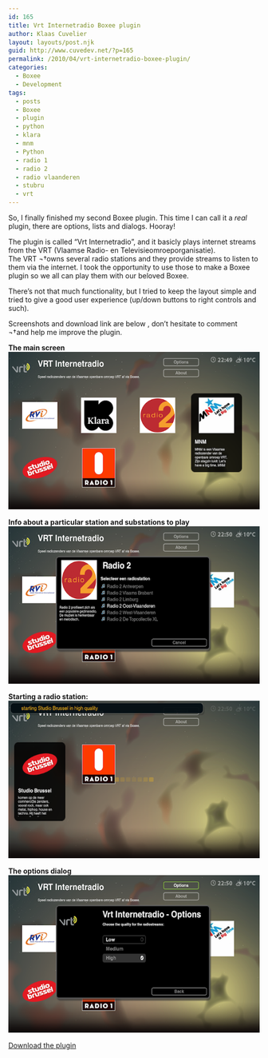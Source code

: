 ```yaml
---
id: 165
title: Vrt Internetradio Boxee plugin
author: Klaas Cuvelier
layout: layouts/post.njk
guid: http://www.cuvedev.net/?p=165
permalink: /2010/04/vrt-internetradio-boxee-plugin/
categories:
  - Boxee
  - Development
tags:
  - posts
  - Boxee
  - plugin
  - python
  - klara
  - mnm
  - Python
  - radio 1
  - radio 2
  - radio vlaanderen
  - stubru
  - vrt
---
```


So, I finally finished my second Boxee plugin. This time I can call it a _real_ plugin, there are options, lists and dialogs. Hooray!

The plugin is called &#8220;Vrt Internetradio&#8221;, and it basicly plays internet streams from the VRT (Vlaamse Radio- en Televisieomroeporganisatie).  
The VRT ¬†owns several radio stations and they provide streams to listen to them via the internet. I took the opportunity to use those to make a Boxee plugin so we all can play them with our beloved Boxee.

There&#8217;s not that much functionality, but I tried to keep the layout simple and tried to give a good user experience (up/down buttons to right controls and such).

Screenshots and download link are below , don&#8217;t hesitate to comment ¬†and help me improve the plugin.

**The main screen**  
![The main screen](/public/2010/04/vrt_boxee_main.png)

**Info about a particular station and substations to play**
![Station info](/public/2010/04/vrt_boxee_station.png)

**Starting a radio station:**
![Starting a radio station](/public/2010/04/vrt_boxee_play.png)

**The options dialog**
![The options dialog](/public/2010/04/vrt_boxee_options.png)

[Download the plugin](/public/2010/04/vrtradio.zip)
